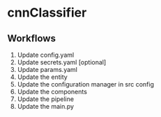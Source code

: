 # cnnClassifier

## Workflows
1. Update config.yaml
2. Update secrets.yaml [optional]
3. Update params.yaml 
4. Update the entity
5. Update the configuration manager in src config
6. Update the components
7. Update the pipeline
8. Update the main.py
